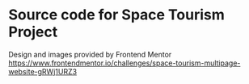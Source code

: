 # Source code for Space Tourism Project

Design and images provided by Frontend Mentor
https://www.frontendmentor.io/challenges/space-tourism-multipage-website-gRWj1URZ3



